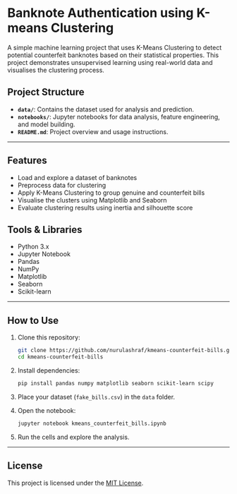 # Banknote Authentication using K-means Clustering

A simple machine learning project that uses K-Means Clustering to detect potential counterfeit banknotes based on their statistical properties. This project demonstrates unsupervised learning using real-world data and visualises the clustering process.

## Project Structure

- **`data/`**: Contains the dataset used for analysis and prediction.
- **`notebooks/`**: Jupyter notebooks for data analysis, feature engineering, and model building.
- **`README.md`**: Project overview and usage instructions.

---

## Features

- Load and explore a dataset of banknotes
- Preprocess data for clustering
- Apply K-Means Clustering to group genuine and counterfeit bills
- Visualise the clusters using Matplotlib and Seaborn
- Evaluate clustering results using inertia and silhouette score

## Tools & Libraries

- Python 3.x
- Jupyter Notebook
- Pandas
- NumPy
- Matplotlib
- Seaborn
- Scikit-learn

---

## How to Use

1. Clone this repository:
    ```bash
    git clone https://github.com/nurulashraf/kmeans-counterfeit-bills.git
    cd kmeans-counterfeit-bills
    ```

2. Install dependencies:
    ```bash
    pip install pandas numpy matplotlib seaborn scikit-learn scipy
    ```

3. Place your dataset (`fake_bills.csv`) in the `data` folder.

4. Open the notebook:
    ```bash
    jupyter notebook kmeans_counterfeit_bills.ipynb
    ```

5. Run the cells and explore the analysis.

---

## License

This project is licensed under the [MIT License](LICENSE).
